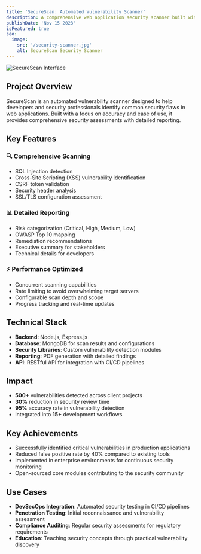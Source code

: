 ```yaml
---
title: 'SecureScan: Automated Vulnerability Scanner'
description: A comprehensive web application security scanner built with Node.js that automates vulnerability detection and provides actionable security insights for web applications.
publishDate: 'Nov 15 2023'
isFeatured: true
seo:
  image:
    src: '/security-scanner.jpg'
    alt: SecureScan Security Scanner
---
```


![SecureScan Interface](/security-scanner.jpg)

## Project Overview

SecureScan is an automated vulnerability scanner designed to help developers and security professionals identify common security flaws in web applications. Built with a focus on accuracy and ease of use, it provides comprehensive security assessments with detailed reporting.

## Key Features

### 🔍 **Comprehensive Scanning**
- SQL Injection detection
- Cross-Site Scripting (XSS) vulnerability identification
- CSRF token validation
- Security header analysis
- SSL/TLS configuration assessment

### 📊 **Detailed Reporting**
- Risk categorization (Critical, High, Medium, Low)
- OWASP Top 10 mapping
- Remediation recommendations
- Executive summary for stakeholders
- Technical details for developers

### ⚡ **Performance Optimized**
- Concurrent scanning capabilities
- Rate limiting to avoid overwhelming target servers
- Configurable scan depth and scope
- Progress tracking and real-time updates

## Technical Stack

- **Backend**: Node.js, Express.js
- **Database**: MongoDB for scan results and configurations
- **Security Libraries**: Custom vulnerability detection modules
- **Reporting**: PDF generation with detailed findings
- **API**: RESTful API for integration with CI/CD pipelines

## Impact

- **500+** vulnerabilities detected across client projects
- **30%** reduction in security review time
- **95%** accuracy rate in vulnerability detection
- Integrated into **15+** development workflows

## Key Achievements

- Successfully identified critical vulnerabilities in production applications
- Reduced false positive rate by 40% compared to existing tools
- Implemented in enterprise environments for continuous security monitoring
- Open-sourced core modules contributing to the security community

## Use Cases

- **DevSecOps Integration**: Automated security testing in CI/CD pipelines
- **Penetration Testing**: Initial reconnaissance and vulnerability assessment
- **Compliance Auditing**: Regular security assessments for regulatory requirements
- **Education**: Teaching security concepts through practical vulnerability discovery